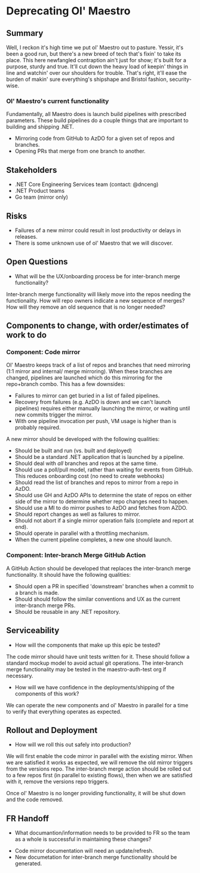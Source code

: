 # Deprecating Ol' Maestro

## Summary

Well, I reckon it's high time we put ol' Maestro out to pasture. Yessir, it's been a good run, but there's a new breed of tech that's fixin' to take its place. This here newfangled contraption ain't just for show; it's built for a purpose, sturdy and true. It'll cut down the heavy load of keepin' things in line and watchin' over our shoulders for trouble. That's right, it'll ease the burden of makin' sure everything's shipshape and Bristol fashion, security-wise.

### Ol' Maestro's current functionality

Fundamentally, all Maestro does is launch build pipelines with prescribed parameters. These build pipelines do a couple things that are important to building and shipping .NET.
- Mirroring code from GitHub to AzDO for a given set of repos and branches.
- Opening PRs that merge from one branch to another.

## Stakeholders

* .NET Core Engineering Services team (contact: @dnceng)
* .NET Product teams
* Go team (mirror only)

## Risks

- Failures of a new mirror could result in lost productivity or delays in releases.
- There is some unknown use of ol' Maestro that we will discover.

## Open Questions

- What will be the UX/onboarding process be for inter-branch merge functionality?

Inter-branch merge functionality will likely move into the repos needing the functionality. How will repo owners indicate a new sequence of merges? How will they remove an old sequence that is no longer needed?

## Components to change, with order/estimates of work to do

### Component: Code mirror

Ol' Maestro keeps track of a list of repos and branches that need mirroring (1:1 mirror and internal/ merge mirroring). When these branches are changed, pipelines are launched which do this mirroring for the repo+branch combo. This has a few downsides:
- Failures to mirror can get buried in a list of failed pipelines.
- Recovery from failures (e.g. AzDO is down and we can't launch pipelines) requires either manually launching the mirror, or waiting until new commits trigger the mirror.
- With one pipeline invocation per push, VM usage is higher than is probably required.

A new mirror should be developed with the following qualities:
- Should be built and run (vs. built and deployed)
- Should be a standard .NET application that is launched by a pipeline.
- Should deal with *all* branches and repos at the same time.
- Should use a poll/pull model, rather than waiting for events from GitHub. This reduces onboarding cost (no need to create webhooks)
- Should read the list of branches and repos to mirror from a repo in AzDO.
- Should use GH and AzDO APIs to determine the state of repos on either side of the mirror to determine whether repo changes need to happen.
- Should use a MI to do mirror pushes to AzDO and fetches from AZDO.
- Should report changes as well as failures to mirror.
- Should not abort if a single mirror operation fails (complete and report at end).
- Should operate in parallel with a throttling mechanism.
- When the current pipeline completes, a new one should launch.

### Component: Inter-branch Merge GitHub Action

A GitHub Action should be developed that replaces the inter-branch merge functionality. It should have the following qualities:
- Should open a PR in specified 'downstream' branches when a commit to a branch is made.
- Should should follow the similar conventions and UX as the current inter-branch merge PRs.
- Should be reusable in any .NET repository.

## Serviceability

* How will the components that make up this epic be tested?

The code mirror should have unit tests written for it. These should follow a standard mockup model to avoid actual git operations. The inter-branch merge functionality may be tested in the maestro-auth-test org if necessary.

* How will we have confidence in the deployments/shipping of the components of this work?

We can operate the new components and ol' Maestro in parallel for a time to verify that everything operates as expected.

## Rollout and Deployment

* How will we roll this out safely into production?

We will first enable the code mirror in parallel with the existing mirror. When we are satisfied it works as expected, we will remove the old mirror triggers from the versions repo. The inter-branch merge action should be rolled out to a few repos first (in parallel to existing flows), then when we are satisfied with it, remove the versions repo triggers.

Once ol' Maestro is no longer providing functionality, it will be shut down and the code removed.

## FR Handoff

* What documantion/information needs to be provided to FR so the team as a whole is successful in maintaining these changes?

- Code mirror documentation will need an update/refresh.
- New documetation for inter-branch merge functionality should be generated.

